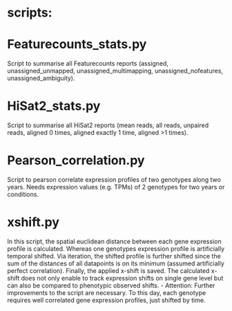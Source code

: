 # scripts:

# Featurecounts_stats.py
Script to summarise all Featurecounts reports (assigned, unassigned_unmapped, unassigned_multimapping, unassigned_nofeatures, unassigned_ambiguity).


# HiSat2_stats.py
Script to summarise all HiSat2 reports (mean reads, all reads, unpaired reads, aligned 0 times, aligned exactly 1 time, aligned >1 times).


# Pearson_correlation.py
Script to pearson correlate expression profiles of two genotypes along two years.
Needs expression values (e.g. TPMs) of 2 genotypes for two years or conditions.

# xshift.py
In this script, the spatial euclidean distance between each gene expression profile is calculated. Whereas one genotypes expression profile is artificially temporal shifted. Via iteration, the shifted profile is further shifted since the sum of the distances of all datapoints is on its minimum (assumed artificially perfect correlation). Finally, the applied x-shift is saved. The calculated x-shift does not only enable to track expression shifts on single gene level but can also be compared to phenotypic observed shifts. - Attention: Further improvements to the script are necessary. To this day, each genotype requires well correlated gene expression profiles, just shifted by time.
